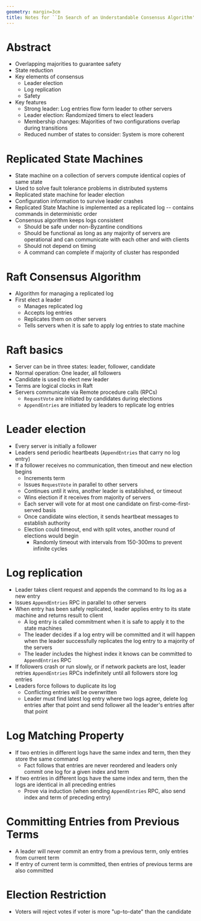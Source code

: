 ```yaml
---
geometry: margin=3cm
title: Notes for ``In Search of an Understandable Consensus Algorithm''
---
```


# Abstract

- Overlapping majorities to guarantee safety
- State reduction
- Key elements of consensus
  - Leader election
  - Log replication
  - Safety
- Key features
  - Strong leader: Log entries flow form leader to other servers
  - Leader election: Randomized timers to elect leaders
  - Membership changes: Majorities of two configurations overlap during transitions
  - Reduced number of states to consider: System is more coherent

# Replicated State Machines

- State machine on a collection of servers compute identical copies of same state
- Used to solve fault tolerance problems in distributed systems
- Replicated state machine for leader election
- Configuration information to survive leader crashes
- Replicated State Machine is implemented as a replicated log -- contains commands in
  deterministic order
- Consensus algorithm keeps logs consistent
  - Should be safe under non-Byzantine conditions
  - Should be functional as long as any majority of servers are operational and can communicate
    with each other and with clients
  - Should not depend on timing
  - A command can complete if majority of cluster has responded

# Raft Consensus Algorithm

- Algorithm for managing a replicated log
- First elect a leader
  - Manages replicated log
  - Accepts log entries
  - Replicates them on other servers
  - Tells servers when it is safe to apply log entries to state machine

# Raft basics

- Server can be in three states: leader, follower, candidate
- Normal operation: One leader, all followers
- Candidate is used to elect new leader
- Terms are logical clocks in Raft
- Servers communicate via Remote procedure calls (RPCs)
  - `RequestVote` are initiated by candidates during elections
  - `AppendEntries` are initiated by leaders to replicate log entries

# Leader election

- Every server is initially a follower
- Leaders send periodic heartbeats (`AppendEntries` that carry no log entry)
- If a follower receives no communication, then timeout and new election begins
  - Increments term
  - Issues `RequestVote` in parallel to other servers
  - Continues until it wins, another leader is established, or timeout
  - Wins election if it receives from majority of servers
  - Each server will vote for at most one candidate on first-come-first-served basis
  - Once candidate wins election, it sends heartbeat messages to establish authority
  - Election could timeout, end with split votes, another round of elections would begin
    - Randomly timeout with intervals from 150-300ms to prevent infinite cycles

# Log replication

- Leader takes client request and appends the command to its log as a new entry
- Issues `AppendEntries` RPC in parallel to other servers
- When entry has been safely replicated, leader applies entry to its state machine and returns
  result to client
  - A log entry is called commitment when it is safe to apply it to the state machines
  - The leader decides if a log entry will be committed and it will happen when the leader
    successfully replicates the log entry to a majority of the servers
  - The leader includes the highest index it knows can be committed to `AppendEntries` RPC
- If followers crash or run slowly, or if network packets are lost, leader retries `AppendEntries`
  RPCs indefinitely until all followers store log entries
- Leaders force follows to duplicate its log
  - Conflicting entries will be overwritten
  - Leader must find latest log entry where two logs agree, delete log entries after that point and
    send follower all the leader's entries after that point

# Log Matching Property

- If two entries in different logs have the same index and term, then they store the same command
  - Fact follows that entries are never reordered and leaders only commit one log for a given
    index and term
- If two entries in different logs have the same index and term, then the logs are identical in all
  preceding entries
  - Prove via induction (when sending `AppendEntries` RPC, also send index and term of preceding
    entry)

# Committing Entries from Previous Terms

- A leader will never commit an entry from a previous term, only entries from current term
- If entry of current term is committed, then entries of previous terms are also committed

# Election Restriction

- Voters will reject votes if voter is more "up-to-date" than the candidate

